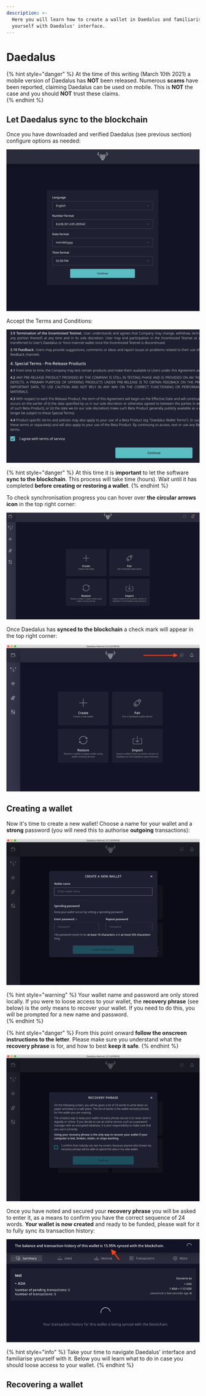 ```yaml
---
description: >-
  Here you will learn how to create a wallet in Daedalus and familiarise
  yourself with Daedalus' interface.
---
```


# Daedalus

{% hint style="danger" %}
At the time of this writing \(March 10th 2021\) a mobile version of Daedalus has **NOT** been released. Numerous **scams** have been reported, claiming Daedalus can be used on mobile. This is **NOT** the case and you should **NOT** trust these claims.  
{% endhint %}

## Let Daedalus sync to the blockchain

Once you have downloaded and verified Daedalus \(see previous section\) configure options as needed:

![Initial Daedalus splash](../.gitbook/assets/daedalus_options_init.png)

Accept the Terms and Conditions:

![Terms of Service checkbox](../.gitbook/assets/daedalus_tandc_accept.png)

{% hint style="danger" %}
At this time it is **important** to let the software **sync to the blockchain**. This process will take time \(hours\). Wait until it has completed **before creating or restoring a wallet**.
{% endhint %}

To check synchronisation progress you can hover over **the circular arrows icon** in the top right corner:

![](../.gitbook/assets/daedalus_let_sync.png)

Once Daedalus has **synced to the blockchain** a check mark will appear in the top right corner:

![](../.gitbook/assets/daedalus_sync_done.png)

## Creating a wallet

Now it's time to create a new wallet! Choose a name for your wallet and a **strong** password \(you will need this to authorise **outgoing** transactions\): 

![](../.gitbook/assets/daedalus_create_wallet.png)

{% hint style="warning" %}
Your wallet name and password are only stored locally. If you were to loose access to your wallet, the **recovery phrase** \(see below\) is the only means to recover your wallet. If you need to do this, you will be prompted for a new name and password.  
{% endhint %}

{% hint style="danger" %}
From this point onward **follow the onscreen instructions to the letter**. Please make sure you understand what the **recovery phrase** is for, and how to best **keep it safe**.
{% endhint %}

![](../.gitbook/assets/daedalus_rec_phrase_disc.png)

Once you have noted and secured your **recovery phrase** you will be asked to enter it, as a means to confirm you have the correct sequence of 24 words. **Your wallet is now created** and ready to be funded, please wait for it to fully sync its transaction history:

![](../.gitbook/assets/daedalus_wallet_sync.png)

{% hint style="info" %}
Take your time to navigate Daedalus' interface and familiarise yourself with it. Below you will learn what to do in case you should loose access to your wallet. 
{% endhint %}

## Recovering a wallet



